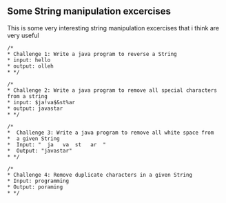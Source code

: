 ## Some String manipulation excercises

This is some very interesting string manipulation excercises that i think are very useful

    /*
    * Challenge 1: Write a java program to reverse a String
    * input: hello
    * output: olleh
    * */

    /*
    * Challenge 2: Write a java program to remove all special characters from a string
    * input: $ja!va$&st%ar
    * output: javastar
    * */

    /*
    *  Challenge 3: Write a java program to remove all white space from
    *  a given String
    *  Input: "  ja   va  st   ar  "
    *  Output: "javastar"
    * */

    /*
    * Challenge 4: Remove duplicate characters in a given String
    * Input: programming
    * Output: poraming
    * */
